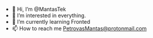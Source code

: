 - 👋 Hi, I’m @MantasTek
- 👀 I’m interested in everything.
- 🌱 I’m currently learning Fronted 
- 📫 How to reach me PetrovasMantas@protonmail.com

<!---
MantasTek/MantasTek is a ✨ special ✨ repository because its `README.md` (this file) appears on your GitHub profile.
You can click the Preview link to take a look at your changes.
--->

